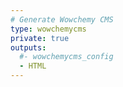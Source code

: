 ```yaml
---
# Generate Wowchemy CMS
type: wowchemycms
private: true
outputs:
  #- wowchemycms_config
  - HTML
---
```

